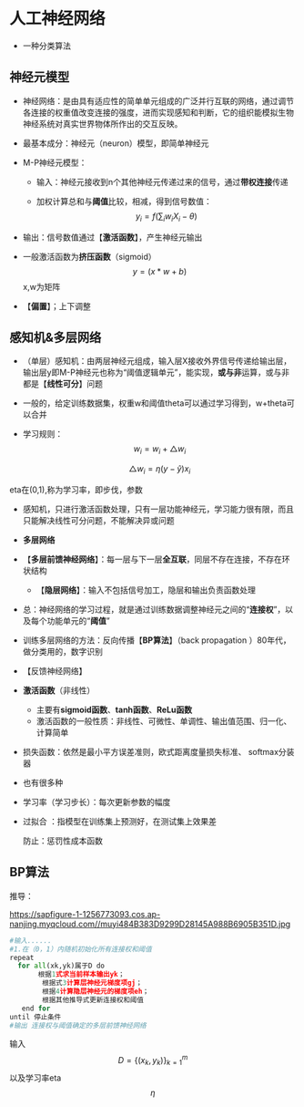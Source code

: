 # 人工神经网络

- 一种分类算法

## 神经元模型

- 神经网络：是由具有适应性的简单单元组成的广泛并行互联的网络，通过调节各连接的权重值改变连接的强度，进而实现感知和判断，它的组织能模拟生物神经系统对真实世界物体所作出的交互反映。

- 最基本成分：神经元（neuron）模型，即简单神经元

- M-P神经元模型：

  - 输入：神经元接收到n个其他神经元传递过来的信号，通过**带权连接**传递

  - 加权计算总和与**阈值**比较，相减，得到信号数值：
    $$
    y_{i}=f(\sum_{i}w_{i}X_{i}-\theta)
    $$
  
- 输出：信号数值通过【**激活函数**】，产生神经元输出
  

  
- 一般激活函数为**挤压函数**（sigmoid）
  $$
  y=(x*w+b)
  $$
  x,w为矩阵

- 【**偏置**】；上下调整

## 感知机&多层网络

- （单层）感知机：由两层神经元组成，输入层X接收外界信号传递给输出层，输出层y即M-P神经元也称为“阈值逻辑单元”，能实现，**或与非**运算，或与非都是【**线性可分**】问题

- 一般的，给定训练数据集，权重w和阈值theta可以通过学习得到，w+theta可以合并

- 学习规则：
  $$
  w_{i}=w_{i}+\bigtriangleup w_{i}
  $$
  
  $$
    \bigtriangleup w_{i}=\eta (y-\hat y )x_{i}
  $$
  
  



eta在(0,1),称为学习率，即步伐，参数

-   感知机，只进行激活函数处理，只有一层功能神经元，学习能力很有限，而且只能解决线性可分问题，不能解决异或问题

  

- **多层网络**
- 【**多层前馈神经网络**】：每一层与下一层**全互联**，同层不存在连接，不存在环状结构
  - 【**隐层网络**】：输入不包括信号加工，隐层和输出负责函数处理
  
 -  总：神经网络的学习过程，就是通过训练数据调整神经元之间的“**连接权**”，以及每个功能单元的“**阈值**”

- 训练多层网络的方法：反向传播【**BP算法**】（back propagation ）80年代，做分类用的，数字识别
- 【反馈神经网络】



- **激活函数**（非线性）
  - 主要有**sigmoid函数**、**tanh函数**、**ReLu函数**
  - 激活函数的一般性质：非线性、可微性、单调性、输出值范围、归一化、计算简单

- 损失函数：依然是最小平方误差准则，欧式距离度量损失标准、 softmax分装器
  
- 也有很多种
  
- 学习率（学习步长）：每次更新参数的幅度

- 过拟合 ：指模型在训练集上预测好，在测试集上效果差

  防止：惩罚性成本函数

##  BP算法

推导：

https://sapfigure-1-1256773093.cos.ap-nanjing.myqcloud.com//muyi484B383D9299D28145A988B6905B351D.jpg



```python
#输入......
#1.在（0，1）内随机初始化所有连接权和阈值
repeat
  for all(xk,yk)属于D do
       根据1式求当前样本输出yk；
        根据式3计算层神经元梯度项gj；
        根据4计算隐层神经元的梯度项eh；
        根据其他推导式更新连接权和阈值
   end for 
until 停止条件
#输出 连接权与阈值确定的多层前馈神经网络
```

输入
$$
D=\{(x_{k},y_{k})\}_{k=1}^m
$$
以及学习率eta
$$
\eta
$$




